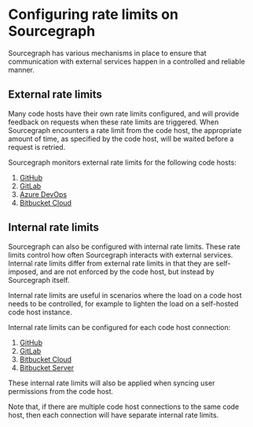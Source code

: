 # Configuring rate limits on Sourcegraph

Sourcegraph has various mechanisms in place to ensure that communication with external services happen in a controlled and reliable manner.

## External rate limits

Many code hosts have their own rate limits configured, and will provide feedback on requests when these rate limits are triggered. When Sourcegraph encounters a rate limit from the code host, the appropriate amount of time, as specified by the code host, will be waited before a request is retried.

Sourcegraph monitors external rate limits for the following code hosts:

1. [GitHub](../external_service/github.md#github-com-rate-limits)
2. [GitLab](../external_service/gitlab.md#gitlab-com-rate-limits)
3. [Azure DevOps](../external_service/azuredevops.md#azure-devops-rate-limits)
4. [Bitbucket Cloud](../external_service/bitbucket_cloud.md#bitbucket-cloud-rate-limits)

## Internal rate limits

Sourcegraph can also be configured with internal rate limits. These rate limits control how often Sourcegraph interacts with external services. Internal rate limits differ from external rate limits in that they are self-imposed, and are not enforced by the code host, but instead by Sourcegraph itself.

Internal rate limits are useful in scenarios where the load on a code host needs to be controlled, for example to lighten the load on a self-hosted code host instance.

Internal rate limits can be configured for each code host connection:

1. [GitHub](../external_service/github.md#rateLimit)
2. [GitLab](../external_service/gitlab.md#rateLimit)
3. [Bitbucket Cloud](../external_service/bitbucket_cloud#rateLimit)
4. [Bitbucket Server](../external_service/bitbucket_server#rateLimit)

These internal rate limits will also be applied when syncing user permissions from the code host.

Note that, if there are multiple code host connections to the same code host, then each connection will have separate internal rate limits.
